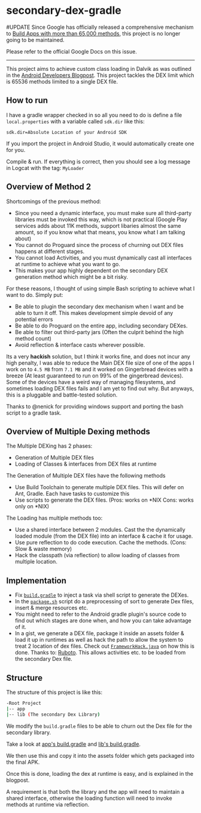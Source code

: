 secondary-dex-gradle
====================
#UPDATE
Since Google has officially released a comprehensive mechanism to [Build Apps with more than 65,000 methods](http://developer.android.com/tools/building/multidex.html), this project is no longer going to be maintained.

Please refer to the official Google Docs on this issue.

-------


This project aims to achieve custom class loading in Dalvik as was outlined in the [Android Developers Blogpost][1]. This project tackles the DEX limit which is 65536 methods limited to a single DEX file.

How to run
----------
I have a gradle wrapper checked in so all you need to do is define a file `local.properties` with a variable called `sdk.dir` like this:

```
sdk.dir=Absolute Location of your Android SDK
```
If you import the project in Android Studio, it would automatically create one for you.

Compile & run. If everything is correct, then you should see a log message in Logcat with the tag: `MyLoader`

Overview of Method 2
---------------------

Shortcomings of the previous method:

* Since you need a dynamic interface, you must make sure all third-party libraries must be invoked this way, which is not practical (Google Play services adds about 11K methods, support libaries almost the same amount, so if you know what that means, you know what I am talking about)
* You cannot do Proguard since the process of churning out DEX files happens at different stages.
* You cannot load Activities, and you must dynamically cast all interfaces at runtime to achieve what you want to go.
* This makes your app highly dependent on the secondary DEX generation method which might be a bit risky.

For these reasons, I thought of using simple Bash scripting to achieve what I want to do. Simply put:

* Be able to plugin the secondary dex mechanism when I want and be able to turn it off. This makes development simple devoid of any potential errors
* Be able to do Proguard on the entire app, including secondary DEXes.
* Be able to filter out third-party jars (Often the culprit behind the high method count)
* Avoid reflection & interface casts wherever possible.

Its a very **hackish** solution, but I think it works fine, and does not incur any high penalty, I was able to reduce the Main DEX file size of one of the apps I work on to `4.5 MB` from `7.1 MB` and it worked on Gingerbread devices with a breeze (At least guaranteed to run on 99% of the gingerbread devices). Some of the devices have a weird way of managing filesystems, and sometimes loading DEX files fails and I am yet to find out why. But anyways, this is a pluggable and battle-tested solution.

Thanks to @nenick for providing windows support and porting the bash script to a gradle task.

Overview of Multiple Dexing methods
-----------------------------------

The Multiple DEXing has 2 phases:

* Generation of Multiple DEX files
* Loading of Classes & interfaces from DEX files at runtime

The Generation of Multiple DEX files have the following methods

* Use Build Toolchain to generate multiple DEX files. This will defer on Ant, Gradle. Each have tasks to customize this
* Use scripts to generate the DEX files. (Pros: works on *NIX Cons: works only on *NIX)

The Loading has multiple methods too:

* Use a shared interface between 2 modules. Cast the the dynamically loaded module (from the DEX file) into an interface & cache it for usage.
* Use pure reflection to do code execution. Cache the methods. (Cons: Slow & waste memory)
* Hack the classpath (via reflection) to allow loading of classes from multiple location.

Implementation
--------------

* Fix [`build.gradle`](app/build.gradle)  to inject a task via shell script to generate the DEXes.
* In the [`package.sh`](package.sh) script do a preprocessing of sort to generate Dex files, insert & merge resources etc.
* You might need to refer to the Android gradle plugin's source code to find out which stages are done when, and how you can take advantage of it.
* In a gist, we generate a DEX file, package it inside an assets folder & load it up in runtimes as well as hack the path to allow the system to treat 2 location of dex files. Check out [`FrameworkHack.java`](app/src/main/java/com/github/creativepsyco/secondarydex/plugin/FrameworkHack.java) on how this is done. Thanks to: [Ruboto](https://github.com/ruboto/ruboto-core/blob/master/src/org/ruboto/FrameworkHack.java). This allows activities etc. to be loaded from the secondary Dex file.


Structure
---------
The structure of this project is like this:

```bash
-Root Project
|-- app
|-- lib (The secondary Dex Library)
```

We modify the `build.gradle` files to be able to churn out the Dex file for the secondary library.

Take a look at [app's build.gradle](app/build.gradle) and [lib's build.gradle](lib/build.gradle).

We then use this and copy it into the assets folder which gets packaged into the final APK.

Once this is done, loading the dex at runtime is easy, and is explained in the blogpost.

A requirement is that both the library and the app will need to maintain a shared interface, otherwise the loading function will need to invoke methods at runtime via reflection.

[1]: http://android-developers.blogspot.sg/2011/07/custom-class-loading-in-dalvik.html
[2]: https://github.com/creativepsyco/secondary-dex-gradle/tree/method2
